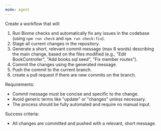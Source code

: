 ```yaml
---
mode: agent
---
```

Create a workflow that will:
1. Run Biome checks and automatically fix any issues in the codebase (using `npm run check` and `npm run check:fix`).
2. Stage all current changes in the repository.
3. Generate a short, relevant commit message (max 8 words) describing the main change, based on the files modified (e.g., "Edit BookController", "Add books.sql seed", "Fix member routes").
4. Commit the changes using the generated message.
5. Push the commit to the current branch.
6. create a pull request if there are new commits on the branch.

Requirements:
- Commit message must be concise and specific to the change.
- Avoid generic terms like "update" or "changes" unless necessary.
- The process should be fully automated and require no manual input.

Success criteria:
- All changes are committed and pushed with a relevant, short message.